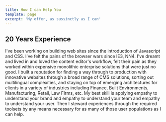 ```yaml
---
title: How I can Help You
template: page
excerpt: 'My offer, as sussinctly as I can'
---
```

## 20 Years Experience 

I've been working on building web sites since the introduction of Javascript and CSS. I've felt the pains of the browser wars since IE3, NN4. I've dreamt and lived in and loved the content editor's workflow, felt their pain as they worked within expensive monolithic enterprise solutions that were just no good. I built a reputation for finding a way through to production with innovative websites through a broad range of CMS solutions, sorting out multilingual complexities, and staying on top of emerging architectures for clients in a variety of industries including Finance, Built Environments, Manufacturing, Retail, Law FIrms, etc. My best skill is applying empathy to understand your brand and empathy to understand your team and empathy to understand your user. Then I steward experiences through the required toolsets by any means necessary for as many of those user populations as I can help. 

